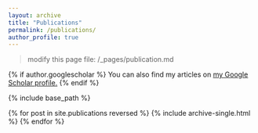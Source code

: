 ```yaml
---
layout: archive
title: "Publications"
permalink: /publications/
author_profile: true
---
```


> modify this page file: /_pages/publication.md

{% if author.googlescholar %}
  You can also find my articles on <u><a href="{{author.googlescholar}}">my Google Scholar profile</a>.</u>
{% endif %}

{% include base_path %}

{% for post in site.publications reversed %}
  {% include archive-single.html %}
{% endfor %}

